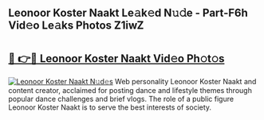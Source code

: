## Leonoor Koster Naakt Le𝚊k𝚎d N𝚞𝚍e - Part-F6h Vid𝚎o Le𝚊ks Photos Z1iwZ

# <h2><a href="http://fb1fh4.evod.top/?m=Leonoor+Koster+Naakt">🔗 👉🔴 Leonoor Koster Naakt Vid𝚎o Ph𝚘t𝚘s</a></h2>

[![Leonoor Koster Naakt N𝚞d𝚎s](https://i.imgur.com/8V9OHl7.gif)](http://fb1fh4.evod.top/?m=Leonoor+Koster+Naakt)
Web personality Leonoor Koster Naakt and content creator, acclaimed for posting dance and lifestyle themes through popular dance challenges and brief vlogs. The role of a public figure Leonoor Koster Naakt is to serve the best interests of society. 
